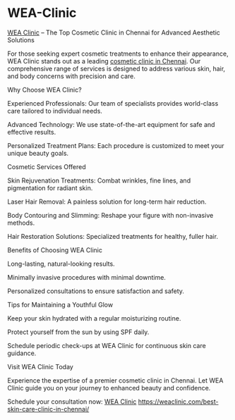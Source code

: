 # WEA-Clinic

[WEA Clinic]([url](https://weaclinic.com/best-skin-care-clinic-in-chennai/)) – The Top Cosmetic Clinic in Chennai for Advanced Aesthetic Solutions

For those seeking expert cosmetic treatments to enhance their appearance, WEA Clinic stands out as a leading [cosmetic clinic in Chennai]([url](https://weaclinic.com/best-skin-care-clinic-in-chennai/)). Our comprehensive range of services is designed to address various skin, hair, and body concerns with precision and care.

Why Choose WEA Clinic?

Experienced Professionals: Our team of specialists provides world-class care tailored to individual needs.

Advanced Technology: We use state-of-the-art equipment for safe and effective results.

Personalized Treatment Plans: Each procedure is customized to meet your unique beauty goals.

Cosmetic Services Offered

Skin Rejuvenation Treatments: Combat wrinkles, fine lines, and pigmentation for radiant skin.

Laser Hair Removal: A painless solution for long-term hair reduction.

Body Contouring and Slimming: Reshape your figure with non-invasive methods.

Hair Restoration Solutions: Specialized treatments for healthy, fuller hair.

Benefits of Choosing WEA Clinic

Long-lasting, natural-looking results.

Minimally invasive procedures with minimal downtime.

Personalized consultations to ensure satisfaction and safety.

Tips for Maintaining a Youthful Glow

Keep your skin hydrated with a regular moisturizing routine.

Protect yourself from the sun by using SPF daily.

Schedule periodic check-ups at WEA Clinic for continuous skin care guidance.

Visit WEA Clinic Today

Experience the expertise of a premier cosmetic clinic in Chennai. Let WEA Clinic guide you on your journey to enhanced beauty and confidence.

Schedule your consultation now: [WEA Clinic]([url](https://weaclinic.com/best-skin-care-clinic-in-chennai/))
https://weaclinic.com/best-skin-care-clinic-in-chennai/

